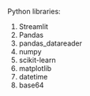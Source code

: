 Python libraries:

<ol>
<li>Streamlit</li>
<li>Pandas</li>
<li>pandas_datareader</li>
<li>numpy</li>
<li>scikit-learn</li>
<li>matplotlib</li>
<li>datetime</li>
<li>base64</li>
</ol>

